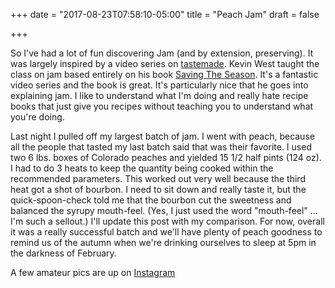 +++
date = "2017-08-23T07:58:10-05:00"
title = "Peach Jam"
draft = false

+++

So I've had a lot of fun discovering Jam (and by extension, preserving). It was largely inspired by a video series on [tastemade](https://www.tastemade.com/classes/in-the-kitchen-making-your-own-jam).
Kevin West taught the class on jam based entirely on his book [Saving The Season](http://a.co/41g6RbY). It's a fantastic video series and the book is great. It's particularly
nice that he goes into explaining jam. I like to understand what I'm doing and really hate recipe books that just give you recipes without teaching you to understand what
you're doing.

Last night I pulled off my largest batch of jam. I went with peach, because all the people that tasted my last batch said that was their favorite. I used two 6 lbs. boxes of
Colorado peaches and yielded 15 1/2 half pints (124 oz). I had to do 3 heats to keep the quantity being cooked within the recommended parameters. This worked out very well because
the third heat got a shot of bourbon. I need to sit down and really taste it, but the quick-spoon-check told me that the bourbon cut the sweetness and balanced the syrupy
mouth-feel. (Yes, I just used the word "mouth-feel" ... I'm such a sellout.) I'll update this post with my comparison. For now, overall it was a really successful batch and
we'll have plenty of peach goodness to remind us of the autumn when we're drinking ourselves to sleep at 5pm in the darkness of February.

A few amateur pics are up on [Instagram](https://instagram.com/somethingweate)


